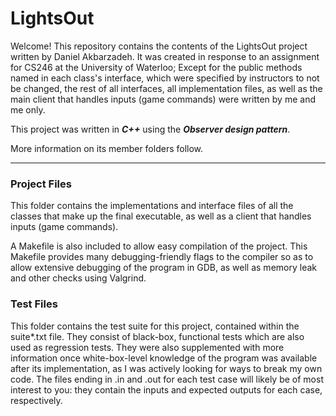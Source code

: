 # LightsOut

Welcome!
This repository contains the contents of the LightsOut project written by Daniel Akbarzadeh. It was created in response to an assignment for CS246 at the University of Waterloo; Except for the public methods named in each class's interface, which were specified by instructors to not be changed, the rest of all interfaces, all implementation files, as well as the main client that handles inputs (game commands) were written by me and me only.

This project was written in ___C++___ using the ___Observer design pattern___.

More information on its member folders follow.

---
### Project Files
This folder contains the implementations and interface files of all the classes that make up the final executable, as well as a client that handles inputs (game commands). 

A Makefile is also included to allow easy compilation of the project. This Makefile provides many debugging-friendly flags to the compiler so as to allow extensive debugging of the program in GDB, as well as memory leak and other checks using Valgrind.

### Test Files
This folder contains the test suite for this project, contained within the suite*.txt file. They consist of black-box, functional tests which are also used as regression tests. They were also supplemented with more information once white-box-level knowledge of the program was available after its implementation, as I was actively looking for ways to break my own code. The files ending in .in and .out for each test case will likely be of most interest to you: they contain the inputs and expected outputs for each case, respectively.
